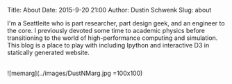 Title: About
Date: 2015-9-20 21:00
Author: Dustin Schwenk
Slug: about

I'm a Seattleite who is part researcher, part design geek, and an engineer to the core. 
I previously devoted some time to academic physics before transitioning to the world of high-performance computing and simulation. 
This blog is a place to play with including Ipython and interactive D3 in statically generated website.
<br><br>


![memarg](../images/DustNMarg.jpg =100x100)
